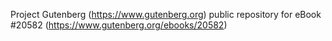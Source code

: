 Project Gutenberg (https://www.gutenberg.org) public repository for eBook #20582 (https://www.gutenberg.org/ebooks/20582)
